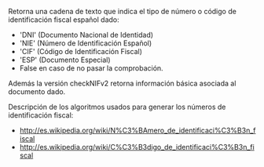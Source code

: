Retorna una cadena de texto que indica el tipo de número o código de identificación fiscal español dado:
  - 'DNI' (Documento Nacional de Identidad)
  - 'NIE' (Número de Identificación Español)
  - 'CIF' (Código de Identificación Fiscal)
  - 'ESP' (Documento Especial)
  - False en caso de no pasar la comprobación.

Además la versión checkNIFv2 retorna información básica asociada al documento dado.

Descripción de los algoritmos usados para generar los números de identificación fiscal:
*    http://es.wikipedia.org/wiki/N%C3%BAmero_de_identificaci%C3%B3n_fiscal
*    http://es.wikipedia.org/wiki/C%C3%B3digo_de_identificaci%C3%B3n_fiscal
